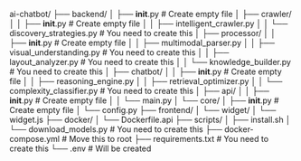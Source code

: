 ai-chatbot/
├── backend/
│   ├── __init__.py  # Create empty file
│   ├── crawler/
│   │   ├── __init__.py  # Create empty file
│   │   ├── intelligent_crawler.py
│   │   └── discovery_strategies.py  # You need to create this
│   ├── processor/
│   │   ├── __init__.py  # Create empty file
│   │   ├── multimodal_parser.py
│   │   ├── visual_understanding.py  # You need to create this
│   │   ├── layout_analyzer.py  # You need to create this
│   │   └── knowledge_builder.py  # You need to create this
│   ├── chatbot/
│   │   ├── __init__.py  # Create empty file
│   │   ├── reasoning_engine.py
│   │   ├── retrieval_optimizer.py
│   │   └── complexity_classifier.py  # You need to create this
│   ├── api/
│   │   ├── __init__.py  # Create empty file
│   │   └── main.py
│   └── core/
│       ├── __init__.py  # Create empty file
│       └── config.py
├── frontend/
│   └── widget/
│       └── widget.js
├── docker/
│   └── Dockerfile.api
├── scripts/
│   ├── install.sh
│   └── download_models.py  # You need to create this
├── docker-compose.yml  # Move this to root
├── requirements.txt  # You need to create this
└── .env  # Will be created